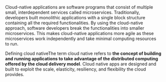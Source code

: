 
Cloud-native applications are software programs that consist of multiple small, interdependent services called microservices. Traditionally, developers built monolithic applications with a single block structure containing all the required functionalities. By using the cloud-native approach, software developers break the functionalities into smaller microservices. This makes cloud-native applications more agile as these microservices work independently and take minimal computing resources to run.

Defining cloud nativeThe term cloud native refers to **the concept of building and running applications to take advantage of the distributed computing offered by the cloud delivery model**. Cloud native apps are designed and built to exploit the scale, elasticity, resiliency, and flexibility the cloud provides.